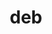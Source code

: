 ---
category: 3-letters
denotation: null
name: deb
reference_link: https://www.etymonline.com/word/deb
root_language: null
root_name: null
title: deb
type: free
word_sums:
- respelling: deb
  sum: 'Deb + '
---